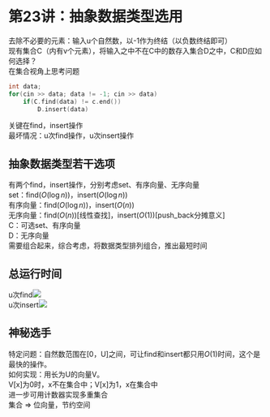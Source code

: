 # 第23讲：抽象数据类型选用
去除不必要的元素：输入u个自然数，以-1作为终结（以负数终结即可）  
现有集合C（内有v个元素），将输入之中不在C中的数存入集合D之中，C和D应如何选择？  
在集合视角上思考问题  
```c++
int data;
for(cin >> data; data != -1; cin >> data)
    if(C.find(data) != c.end())
        D.insert(data)
```
关键在find，insert操作  
最坏情况：u次find操作，u次insert操作  
## 抽象数据类型若干选项
有两个find，insert操作，分别考虑set、有序向量、无序向量  
set：find($O(\log n)$)，insert($O(\log n)$)  
有序向量：find($O(\log n)$)，insert($O(n)$)   
无序向量：find($O(n)$)[线性查找]，insert($O(1)$)[push_back分摊意义]   
C：可选set、有序向量  
D：无序向量  
需要组合起来，综合考虑，将数据类型排列组合，推出最短时间
## 总运行时间
u次find<img src="http://latex.codecogs.com/gif.latex?\left \{ \begin{array}{c} O(1) \Rightarrow uc=O(u)\\ O(\log n) \Rightarrow uc \log v=O(u\log v) \\ O(n) \Rightarrow ucv = O(uv) \end{array}\right."/>  
u次insert<img src="http://latex.codecogs.com/gif.latex?\left \{ \begin{array}{c} O(1) \Rightarrow \sum_{j=1}^uc=O(u)\\ O(\log n) \Rightarrow \sum_{j=1}^uc\log j=O(u\log u) \\ O(n) \Rightarrow \sum_{j=1}^ucj = O(u^2) \end{array}\right."/>  
## 神秘选手
特定问题：自然数范围在[0，U]之间，可让find和insert都只用$O(1)$时间，这个是最快的操作。  
如何实现：用长为U的向量V。  
V[x]为0时，x不在集合中；V[x]为1，x在集合中  
进一步可用计数器实现多重集合  
集合 $\Rightarrow$ 位向量，节约空间
